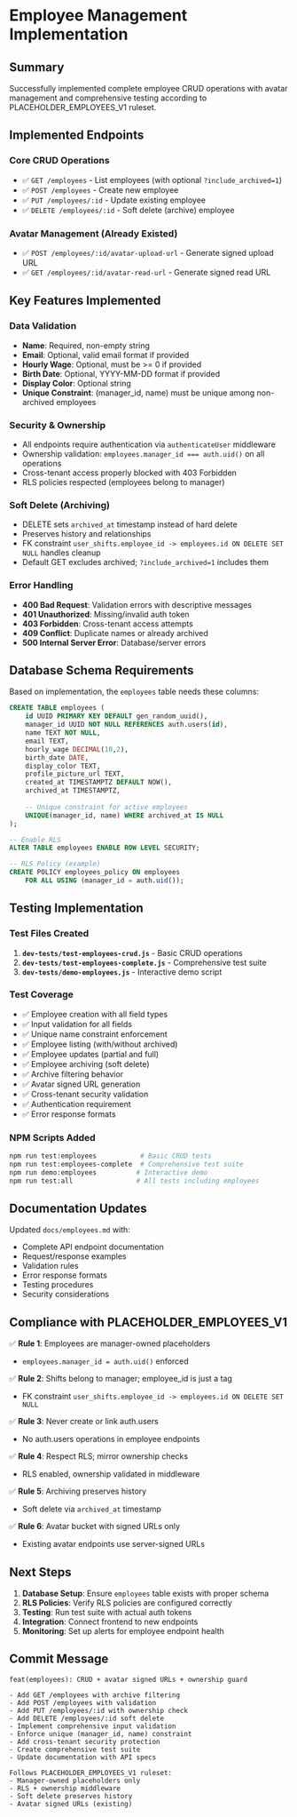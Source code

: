 # Employee Management Implementation

## Summary

Successfully implemented complete employee CRUD operations with avatar management and comprehensive testing according to PLACEHOLDER_EMPLOYEES_V1 ruleset.

## Implemented Endpoints

### Core CRUD Operations
- ✅ `GET /employees` - List employees (with optional `?include_archived=1`)
- ✅ `POST /employees` - Create new employee
- ✅ `PUT /employees/:id` - Update existing employee  
- ✅ `DELETE /employees/:id` - Soft delete (archive) employee

### Avatar Management (Already Existed)
- ✅ `POST /employees/:id/avatar-upload-url` - Generate signed upload URL
- ✅ `GET /employees/:id/avatar-read-url` - Generate signed read URL

## Key Features Implemented

### Data Validation
- **Name**: Required, non-empty string
- **Email**: Optional, valid email format if provided
- **Hourly Wage**: Optional, must be >= 0 if provided
- **Birth Date**: Optional, YYYY-MM-DD format if provided
- **Display Color**: Optional string
- **Unique Constraint**: (manager_id, name) must be unique among non-archived employees

### Security & Ownership
- All endpoints require authentication via `authenticateUser` middleware
- Ownership validation: `employees.manager_id === auth.uid()` on all operations
- Cross-tenant access properly blocked with 403 Forbidden
- RLS policies respected (employees belong to manager)

### Soft Delete (Archiving)
- DELETE sets `archived_at` timestamp instead of hard delete
- Preserves history and relationships
- FK constraint `user_shifts.employee_id -> employees.id ON DELETE SET NULL` handles cleanup
- Default GET excludes archived; `?include_archived=1` includes them

### Error Handling
- **400 Bad Request**: Validation errors with descriptive messages
- **401 Unauthorized**: Missing/invalid auth token
- **403 Forbidden**: Cross-tenant access attempts
- **409 Conflict**: Duplicate names or already archived
- **500 Internal Server Error**: Database/server errors

## Database Schema Requirements

Based on implementation, the `employees` table needs these columns:
```sql
CREATE TABLE employees (
    id UUID PRIMARY KEY DEFAULT gen_random_uuid(),
    manager_id UUID NOT NULL REFERENCES auth.users(id),
    name TEXT NOT NULL,
    email TEXT,
    hourly_wage DECIMAL(10,2),
    birth_date DATE,
    display_color TEXT,
    profile_picture_url TEXT,
    created_at TIMESTAMPTZ DEFAULT NOW(),
    archived_at TIMESTAMPTZ,
    
    -- Unique constraint for active employees
    UNIQUE(manager_id, name) WHERE archived_at IS NULL
);

-- Enable RLS
ALTER TABLE employees ENABLE ROW LEVEL SECURITY;

-- RLS Policy (example)
CREATE POLICY employees_policy ON employees
    FOR ALL USING (manager_id = auth.uid());
```

## Testing Implementation

### Test Files Created
1. **`dev-tests/test-employees-crud.js`** - Basic CRUD operations
2. **`dev-tests/test-employees-complete.js`** - Comprehensive test suite
3. **`dev-tests/demo-employees.js`** - Interactive demo script

### Test Coverage
- ✅ Employee creation with all field types
- ✅ Input validation for all fields
- ✅ Unique name constraint enforcement
- ✅ Employee listing (with/without archived)
- ✅ Employee updates (partial and full)
- ✅ Employee archiving (soft delete)
- ✅ Archive filtering behavior
- ✅ Avatar signed URL generation
- ✅ Cross-tenant security validation
- ✅ Authentication requirement
- ✅ Error response formats

### NPM Scripts Added
```bash
npm run test:employees           # Basic CRUD tests
npm run test:employees-complete  # Comprehensive test suite
npm run demo:employees          # Interactive demo
npm run test:all                # All tests including employees
```

## Documentation Updates

Updated `docs/employees.md` with:
- Complete API endpoint documentation
- Request/response examples
- Validation rules
- Error response formats
- Testing procedures
- Security considerations

## Compliance with PLACEHOLDER_EMPLOYEES_V1

✅ **Rule 1**: Employees are manager-owned placeholders
- `employees.manager_id = auth.uid()` enforced

✅ **Rule 2**: Shifts belong to manager; employee_id is just a tag
- FK constraint `user_shifts.employee_id -> employees.id ON DELETE SET NULL`

✅ **Rule 3**: Never create or link auth.users
- No auth.users operations in employee endpoints

✅ **Rule 4**: Respect RLS; mirror ownership checks
- RLS enabled, ownership validated in middleware

✅ **Rule 5**: Archiving preserves history
- Soft delete via `archived_at` timestamp

✅ **Rule 6**: Avatar bucket with signed URLs only
- Existing avatar endpoints use server-signed URLs

## Next Steps

1. **Database Setup**: Ensure `employees` table exists with proper schema
2. **RLS Policies**: Verify RLS policies are configured correctly
3. **Testing**: Run test suite with actual auth tokens
4. **Integration**: Connect frontend to new endpoints
5. **Monitoring**: Set up alerts for employee endpoint health

## Commit Message

```
feat(employees): CRUD + avatar signed URLs + ownership guard

- Add GET /employees with archive filtering
- Add POST /employees with validation
- Add PUT /employees/:id with ownership check  
- Add DELETE /employees/:id soft delete
- Implement comprehensive input validation
- Enforce unique (manager_id, name) constraint
- Add cross-tenant security protection
- Create comprehensive test suite
- Update documentation with API specs

Follows PLACEHOLDER_EMPLOYEES_V1 ruleset:
- Manager-owned placeholders only
- RLS + ownership middleware
- Soft delete preserves history
- Avatar signed URLs (existing)
```
